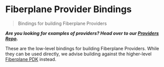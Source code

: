 # Fiberplane Provider Bindings

> Bindings for building Fiberplane Providers

**_Are you looking for examples of providers? Head over to our
[Providers Repo](https://github.com/fiberplane/providers)._**

These are the low-level bindings for building Fiberplane Providers. While they
can be used directly, we advise building against the higher-level
[Fiberplane PDK](https://github.com/fiberplane/providers/tree/main/fiberplane-pdk)
instead.
